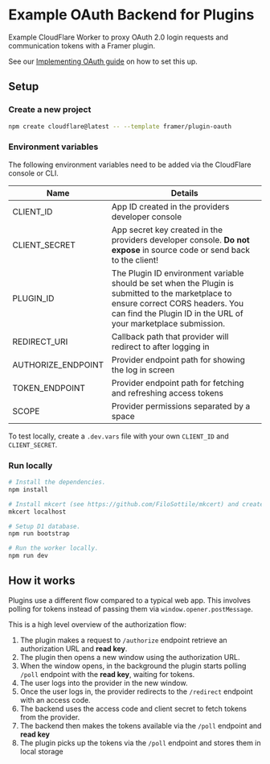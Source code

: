 # Example OAuth Backend for Plugins

Example CloudFlare Worker to proxy OAuth 2.0 login requests and communication tokens with a Framer plugin.

See our [Implementing OAuth guide](https://developers.framer.wiki/plugins/docs/oauth) on how to set this up.

## Setup

### Create a new project

```sh
npm create cloudflare@latest -- --template framer/plugin-oauth
```

### Environment variables

The following environment variables need to be added via the CloudFlare console or CLI.

| Name               | Details                                                                                                                                                                                                |
| ------------------ | ------------------------------------------------------------------------------------------------------------------------------------------------------------------------------------------------------ |
| CLIENT_ID          | App ID created in the providers developer console                                                                                                                                                      |
| CLIENT_SECRET      | App secret key created in the providers developer console. **Do not expose** in source code or send back to the client!                                                                                |
| PLUGIN_ID          | The Plugin ID environment variable should be set when the Plugin is submitted to the marketplace to ensure correct CORS headers. You can find the Plugin ID in the URL of your marketplace submission. |
| REDIRECT_URI       | Callback path that provider will redirect to after logging in                                                                                                                                          |
| AUTHORIZE_ENDPOINT | Provider endpoint path for showing the log in screen                                                                                                                                                   |
| TOKEN_ENDPOINT     | Provider endpoint path for fetching and refreshing access tokens                                                                                                                                       |
| SCOPE              | Provider permissions separated by a space                                                                                                                                                              |

To test locally, create a `.dev.vars` file with your own `CLIENT_ID` and `CLIENT_SECRET`.

### Run locally

```sh
# Install the dependencies.
npm install

# Install mkcert (see https://github.com/FiloSottile/mkcert) and create dev certificates.
mkcert localhost

# Setup D1 database.
npm run bootstrap

# Run the worker locally.
npm run dev
```

## How it works

Plugins use a different flow compared to a typical web app. This involves polling for tokens instead of passing them via `window.opener.postMessage`.

This is a high level overview of the authorization flow:

1. The plugin makes a request to `/authorize` endpoint retrieve an authorization URL and **read key**.
2. The plugin then opens a new window using the authorization URL.
3. When the window opens, in the background the plugin starts polling `/poll` endpoint with the **read key**, waiting for tokens.
4. The user logs into the provider in the new window.
5. Once the user logs in, the provider redirects to the `/redirect` endpoint with an access code.
6. The backend uses the access code and client secret to fetch tokens from the provider.
7. The backend then makes the tokens available via the `/poll` endpoint and **read key**
8. The plugin picks up the tokens via the `/poll` endpoint and stores them in local storage

